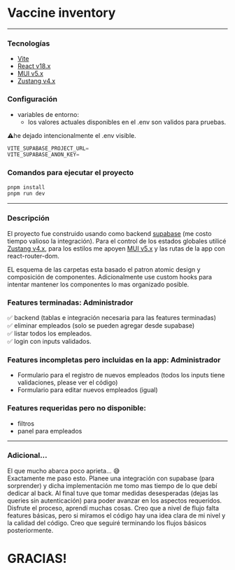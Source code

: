 # Vaccine inventory

---

### Tecnologías

- [Vite](https://vitejs.dev)
- [React v18.x](https://reactjs.org)
- [MUI v5.x](https://mui.com)
- [Zustang v4.x](https://github.com/)

### Configuración

- variables de entorno:
  - los valores actuales disponibles en el .env son validos para pruebas.

⚠️he dejado intencionalmente el .env visible.

```js
VITE_SUPABASE_PROJECT_URL=
VITE_SUPABASE_ANON_KEY=
```

### Comandos para ejecutar el proyecto

```js
pnpm install
pnpm run dev
```

---

### Descripción

El proyecto fue construido usando como backend [supabase](https://supabase.com/)
(me costo tiempo valioso la integración). Para el control de los estados
globales utilicé [Zustang v4.x](https://github.com/), para los estilos me apoyen
[MUI v5.x](https://mui.com) y las rutas de la app con react-router-dom.

EL esquema de las carpetas esta basado el patron atomic design y composición de
componentes. Adicionalmente use custom hooks para intentar mantener los
componentes lo mas organizado posible.

### Features terminadas: Administrador

✅ backend (tablas e integración necesaria para las features terminadas)  
✅ eliminar empleados (solo se pueden agregar desde supabase)  
✅ listar todos los empleados.  
✅ login con inputs validados.

### Features incompletas pero incluidas en la app: Administrador

- Formulario para el registro de nuevos empleados (todos los inputs tiene
  validaciones, please ver el código)
- Formulario para editar nuevos empleados (igual)

### Features requeridas pero no disponible:

- filtros
- panel para empleados

---

### Adicional...

El que mucho abarca poco aprieta... 😅  
Exactamente me paso esto. Planee una integración con supabase (para sorprender)
y dicha implementación me tomo mas tiempo de lo que debí dedicar al back. Al
final tuve que tomar medidas desesperadas (dejas las queries sin autenticación)
para poder avanzar en los aspectos requeridos. Disfrute el proceso, aprendí
muchas cosas. Creo que a nivel de flujo falta features básicas, pero si miramos
el código hay una idea clara de mi nivel y la calidad del código. Creo que
seguiré terminando los flujos básicos posteriormente.

# GRACIAS!
